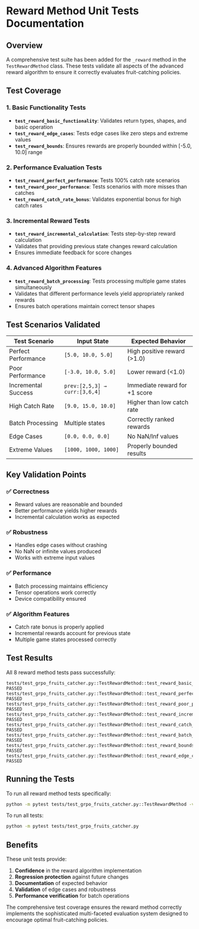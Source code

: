 # Reward Method Unit Tests Documentation

## Overview

A comprehensive test suite has been added for the `_reward` method in the `TestRewardMethod` class. These tests validate all aspects of the advanced reward algorithm to ensure it correctly evaluates fruit-catching policies.

## Test Coverage

### 1. **Basic Functionality Tests**
- **`test_reward_basic_functionality`**: Validates return types, shapes, and basic operation
- **`test_reward_edge_cases`**: Tests edge cases like zero steps and extreme values
- **`test_reward_bounds`**: Ensures rewards are properly bounded within [-5.0, 10.0] range

### 2. **Performance Evaluation Tests**
- **`test_reward_perfect_performance`**: Tests 100% catch rate scenarios
- **`test_reward_poor_performance`**: Tests scenarios with more misses than catches
- **`test_reward_catch_rate_bonus`**: Validates exponential bonus for high catch rates

### 3. **Incremental Reward Tests**
- **`test_reward_incremental_calculation`**: Tests step-by-step reward calculation
- Validates that providing previous state changes reward calculation
- Ensures immediate feedback for score changes

### 4. **Advanced Algorithm Features**
- **`test_reward_batch_processing`**: Tests processing multiple game states simultaneously
- Validates that different performance levels yield appropriately ranked rewards
- Ensures batch operations maintain correct tensor shapes

## Test Scenarios Validated

| Test Scenario | Input State | Expected Behavior |
|---------------|-------------|-------------------|
| Perfect Performance | `[5.0, 10.0, 5.0]` | High positive reward (>1.0) |
| Poor Performance | `[-3.0, 10.0, 5.0]` | Lower reward (<1.0) |
| Incremental Success | `prev:[2,5,3] → curr:[3,6,4]` | Immediate reward for +1 score |
| High Catch Rate | `[9.0, 15.0, 10.0]` | Higher than low catch rate |
| Batch Processing | Multiple states | Correctly ranked rewards |
| Edge Cases | `[0.0, 0.0, 0.0]` | No NaN/Inf values |
| Extreme Values | `[1000, 1000, 1000]` | Properly bounded results |

## Key Validation Points

### ✅ **Correctness**
- Reward values are reasonable and bounded
- Better performance yields higher rewards
- Incremental calculation works as expected

### ✅ **Robustness**
- Handles edge cases without crashing
- No NaN or infinite values produced
- Works with extreme input values

### ✅ **Performance**
- Batch processing maintains efficiency
- Tensor operations work correctly
- Device compatibility ensured

### ✅ **Algorithm Features**
- Catch rate bonus is properly applied
- Incremental rewards account for previous state
- Multiple game states processed correctly

## Test Results

All 8 reward method tests pass successfully:

```
tests/test_grpo_fruits_catcher.py::TestRewardMethod::test_reward_basic_functionality PASSED
tests/test_grpo_fruits_catcher.py::TestRewardMethod::test_reward_perfect_performance PASSED  
tests/test_grpo_fruits_catcher.py::TestRewardMethod::test_reward_poor_performance PASSED
tests/test_grpo_fruits_catcher.py::TestRewardMethod::test_reward_incremental_calculation PASSED
tests/test_grpo_fruits_catcher.py::TestRewardMethod::test_reward_catch_rate_bonus PASSED
tests/test_grpo_fruits_catcher.py::TestRewardMethod::test_reward_batch_processing PASSED
tests/test_grpo_fruits_catcher.py::TestRewardMethod::test_reward_bounds PASSED
tests/test_grpo_fruits_catcher.py::TestRewardMethod::test_reward_edge_cases PASSED
```

## Running the Tests

To run all reward method tests specifically:
```bash
python -m pytest tests/test_grpo_fruits_catcher.py::TestRewardMethod -v
```

To run all tests:
```bash
python -m pytest tests/test_grpo_fruits_catcher.py
```

## Benefits

These unit tests provide:
1. **Confidence** in the reward algorithm implementation
2. **Regression protection** against future changes
3. **Documentation** of expected behavior
4. **Validation** of edge cases and robustness
5. **Performance verification** for batch operations

The comprehensive test coverage ensures the reward method correctly implements the sophisticated multi-faceted evaluation system designed to encourage optimal fruit-catching policies.
